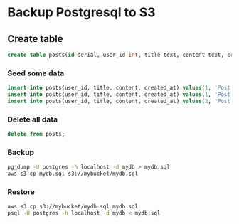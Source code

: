 # Backup Postgresql to S3

## Create table 
```sql
create table posts(id serial, user_id int, title text, content text, created_at timestamp);
```

### Seed some data
```sql
insert into posts(user_id, title, content, created_at) values(1, 'Post 1', 'Content 1', now());
insert into posts(user_id, title, content, created_at) values(1, 'Post 2', 'Content 2', now());
insert into posts(user_id, title, content, created_at) values(2, 'Post 3', 'Content 3', now());
```

### Delete all data
```sql
delete from posts;
```

### Backup
```bash
pg_dump -U postgres -h localhost -d mydb > mydb.sql
aws s3 cp mydb.sql s3://mybucket/mydb.sql
```

### Restore
```bash
aws s3 cp s3://mybucket/mydb.sql mydb.sql
psql -U postgres -h localhost -d mydb < mydb.sql
```
